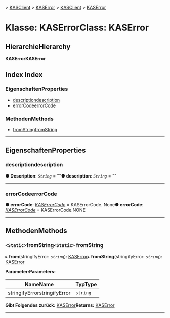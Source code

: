 <span data-ttu-id="599d8-101">[](../README.md) > [KASClient](../modules/kasclient.md) > [KASError](../classes/kasclient.kaserror.md)</span><span class="sxs-lookup"><span data-stu-id="599d8-101">[](../README.md) > [KASClient](../modules/kasclient.md) > [KASError](../classes/kasclient.kaserror.md)</span></span>

# <a name="class-kaserror"></a><span data-ttu-id="599d8-102">Klasse: KASError</span><span class="sxs-lookup"><span data-stu-id="599d8-102">Class: KASError</span></span>

## <a name="hierarchy"></a><span data-ttu-id="599d8-103">Hierarchie</span><span class="sxs-lookup"><span data-stu-id="599d8-103">Hierarchy</span></span>

<span data-ttu-id="599d8-104">**KASError**</span><span class="sxs-lookup"><span data-stu-id="599d8-104">**KASError**</span></span>

## <a name="index"></a><span data-ttu-id="599d8-105">Index </span><span class="sxs-lookup"><span data-stu-id="599d8-105">Index</span></span>

### <a name="properties"></a><span data-ttu-id="599d8-106">Eigenschaften</span><span class="sxs-lookup"><span data-stu-id="599d8-106">Properties</span></span>

* [<span data-ttu-id="599d8-107">description</span><span class="sxs-lookup"><span data-stu-id="599d8-107">description</span></span>](kasclient.kaserror.md#description)
* [<span data-ttu-id="599d8-108">errorCode</span><span class="sxs-lookup"><span data-stu-id="599d8-108">errorCode</span></span>](kasclient.kaserror.md#errorcode)
### <a name="methods"></a><span data-ttu-id="599d8-109">Methoden</span><span class="sxs-lookup"><span data-stu-id="599d8-109">Methods</span></span>

* [<span data-ttu-id="599d8-110">fromString</span><span class="sxs-lookup"><span data-stu-id="599d8-110">fromString</span></span>](kasclient.kaserror.md#fromstring)

---

## <a name="properties"></a><span data-ttu-id="599d8-111">Eigenschaften</span><span class="sxs-lookup"><span data-stu-id="599d8-111">Properties</span></span>

<a id="description"></a>

###  <a name="description"></a><span data-ttu-id="599d8-112">description</span><span class="sxs-lookup"><span data-stu-id="599d8-112">description</span></span>

<span data-ttu-id="599d8-113">**● Description**: *`String`* = ""</span><span class="sxs-lookup"><span data-stu-id="599d8-113">**● description**: *`String`* = ""</span></span>

___

<a id="errorcode"></a>

###  <a name="errorcode"></a><span data-ttu-id="599d8-114">errorCode</span><span class="sxs-lookup"><span data-stu-id="599d8-114">errorCode</span></span>

<span data-ttu-id="599d8-115">**● errorCode**: *[KASErrorCode](../enums/kasclient.kaserrorcode.md)* = KASErrorCode. None</span><span class="sxs-lookup"><span data-stu-id="599d8-115">**● errorCode**: *[KASErrorCode](../enums/kasclient.kaserrorcode.md)* =  KASErrorCode.NONE</span></span>

___

## <a name="methods"></a><span data-ttu-id="599d8-116">Methoden</span><span class="sxs-lookup"><span data-stu-id="599d8-116">Methods</span></span>

<a id="fromstring"></a>

### <a name="static-fromstring"></a><span data-ttu-id="599d8-117">`<Static>`fromString</span><span class="sxs-lookup"><span data-stu-id="599d8-117">`<Static>` fromString</span></span>

<span data-ttu-id="599d8-118">▸ **from**(stringifyError: *`string`*): [KASError](kasclient.kaserror.md)</span><span class="sxs-lookup"><span data-stu-id="599d8-118">▸ **fromString**(stringifyError: *`string`*): [KASError](kasclient.kaserror.md)</span></span>

<span data-ttu-id="599d8-119">**Parameter:**</span><span class="sxs-lookup"><span data-stu-id="599d8-119">**Parameters:**</span></span>

| <span data-ttu-id="599d8-120">Name</span><span class="sxs-lookup"><span data-stu-id="599d8-120">Name</span></span> | <span data-ttu-id="599d8-121">Typ</span><span class="sxs-lookup"><span data-stu-id="599d8-121">Type</span></span> |
| ------ | ------ |
| <span data-ttu-id="599d8-122">stringifyError</span><span class="sxs-lookup"><span data-stu-id="599d8-122">stringifyError</span></span> | `string` |

<span data-ttu-id="599d8-123">**Gibt Folgendes zurück:** [KASError](kasclient.kaserror.md)</span><span class="sxs-lookup"><span data-stu-id="599d8-123">**Returns:** [KASError](kasclient.kaserror.md)</span></span>

___

